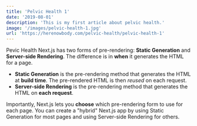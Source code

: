 ```yaml
---
title: 'Pelvic Health 1'
date: '2019-08-01'
description: 'This is my first article about pelvic health.'
image: '/images/pelvic-health-1.jpg'
url: 'https://herenowbody.com/pelvic-health/pelvic-health-1'
---
```


Pevic Health Next.js has two forms of pre-rendering: **Static Generation** and **Server-side Rendering**. The difference is in **when** it generates the HTML for a page.

- **Static Generation** is the pre-rendering method that generates the HTML at **build time**. The pre-rendered HTML is then _reused_ on each request.
- **Server-side Rendering** is the pre-rendering method that generates the HTML on **each request**.

Importantly, Next.js lets you **choose** which pre-rendering form to use for each page. You can create a "hybrid" Next.js app by using Static Generation for most pages and using Server-side Rendering for others.